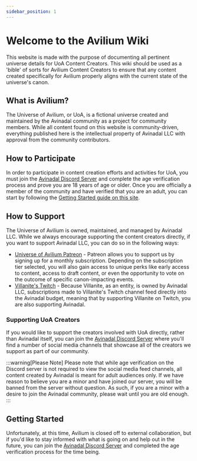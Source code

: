 ```yaml
---
sidebar_position: 1
---
```


# Welcome to the Avilium Wiki
 
This website is made with the purpose of documenting all pertinent universe details for UoA Content Creators. This wiki should be used as a 'bible' of sorts for Avilium Content Creators to ensure that any content created specifically for Avilium properly aligns with the current state of the universe's canon.

## What is Avilium?

The Universe of Avilium, or UoA, is a fictional universe created and maintained by the Avinadal community as a project for community members. While all content found on this website is community-driven, everything published here is the intellectual property of Avinadal LLC with approval from the community contributors.

## How to Participate

In order to participate in content creation efforts and activities for UoA, you must join the [Avinadal Discord Server](https://discord.gg/avinadal) and complete the age verification process and prove you are 18 years of age or older. Once you are officially a member of the community and have verified that you are an adult, you can start by following the [Getting Started guide on this site](/getting-started).

## How to Support

The Universe of Avilium is owned, maintained, and managed by Avinadal LLC. While we always encourage supporting the content creators directly, if you want to support Avinadal LLC, you can do so in the following ways:

- [Universe of Avilium Patreon](https://www.patreon.com/Avilium) - Patreon allows you to support us by signing up for a monthly subscription. Depending on the subscription tier selected, you will also gain access to unique perks like early access to content, access to draft content, or even the opportunity to vote on the outcome of specific canon-impacting events.
- [Villanite's Twitch](https://www.twitch.tv/villanite) - Because Villanite, as an entity, is owned by Avinadal LLC, subscriptions made to Villanite's Twitch channel feed directly into the Avinadal budget, meaning that by supporting Villanite on Twitch, you are also supporting Avinadal.

### Supporting UoA Creators

If you would like to support the creators involved with UoA directly, rather than Avinadal itself, you can join the [Avinadal Discord Server](https://discord.gg/avinadal) where you'll find a number of social media channels that showcase all of the creators we support as part of our community.

:::warning[Please Note]
    Please note that while age verification on the Discord server is not required to view the social media feed channels, all content created by Avinadal is meant for adult audiences only. If we have reason to believe you are a minor and have joined our server, you will be banned from the server without question. As such, if you are a minor with a desire to join the Avinadal community, please wait until you are old enough.
:::

## Getting Started

Unfortunately, at this time, Avilium is closed off to external collaboration, but if you'd like to stay informed with what is going on and help out in the future, you can join the [Avinadal Discord Server](https://discord.gg/avinadal) and completed the age verification process for the time being.